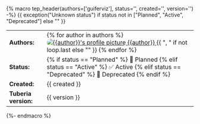 {% macro tep_header(authors=['guiferviz'], status='', created='', version='') -%}
{{ exception("Unknown status") if status not in ["Planned", "Active", "Deprecated"] else "" }}
<style>
    #tep-table td img { 
      vertical-align: top;
      border-radius: 10px;
    }
</style>
<table id="tep-table">
    <tr>
        <td><strong>Authors:</strong></td>
        <td>
            {% for author in authors %}
                <a href="https://github.com/{{author}}">
                    <img src="https://github.com/{{author}}.png?size=20" alt="{{author}}'s profile picture">
                    {{author}}
                </a>
                {{ ", " if not loop.last else "" }}
            {% endfor %}
        </td>
    </tr>
    <tr>
        <td><strong>Status:</strong></td>
        <td>
        {% if status == "Planned" %}
            📅 Planned
        {% elif status == "Active" %}
            ✅ Active
        {% elif status == "Deprecated" %}
            📜 Deprecated
        {% endif %}
        </td>
    </tr>
    <tr>
        <td><strong>Created:</strong></td>
        <td>{{ created }}</td>
    </tr>
    <tr>
        <td><strong>Tuberia version:</strong></td>
        <td>{{ version }}</td>
    </tr>
</table>
{%- endmacro %}
